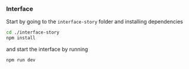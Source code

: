 ### Interface

Start by going to the `interface-story` folder and installing dependencies

```bash
cd ./interface-story
npm install
```

and start the interface by running

```bash
npm run dev
```